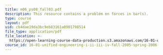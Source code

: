 ```yaml
---
title: m06_ps08_fall03.pdf
description: This resource contains a problem on forces in bar(s).
type: course
layout: pdf
uid: cb4dae19da3bc9eb83161a0901798514
file_type: application/pdf
file_location: >-
  https://open-learning-course-data-production.s3.amazonaws.com/16-01-unified-engineering-i-ii-iii-iv-fall-2005-spring-2006/cb4dae19da3bc9eb83161a0901798514_m06_ps08_fall03.pdf
course_id: 16-01-unified-engineering-i-ii-iii-iv-fall-2005-spring-2006
---
```


